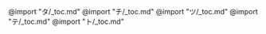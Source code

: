 @import "タ/_toc.md"
@import "チ/_toc.md"
@import "ツ/_toc.md"
@import "テ/_toc.md"
@import "ト/_toc.md"
